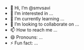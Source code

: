 - 👋 Hi, I’m @smvsavi
- 👀 I’m interested in ...
- 🌱 I’m currently learning ...
- 💞️ I’m looking to collaborate on ...
- 📫 How to reach me ...
- 😄 Pronouns: ...
- ⚡ Fun fact: ...

<!---
smvsavi/smvsavi is a ✨ special ✨ repository because its `README.md` (this file) appears on your GitHub profile.
You can click the Preview link to take a look at your changes.
--->
